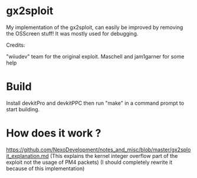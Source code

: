 # gx2sploit

My implementation of the gx2sploit, can easily be improved by removing the OSScreen stuff! It was mostly used for debugging.

Credits:

"wiiudev" team for the original exploit.
Maschell and jam1garner for some help

# Build

Install devkitPro and devkitPPC then run "make" in a command prompt to start building.

# How does it work ?

https://github.com/NexoDevelopment/notes_and_misc/blob/master/gx2sploit_explanation.md
(This explains the kernel integer overflow part of the exploit not the usage of PM4 packets)
(I should completely rewrite it because of this implementation)
